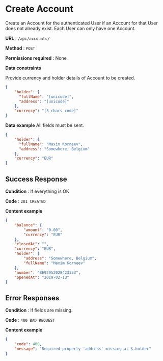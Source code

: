 # Create Account

Create an Account for the authenticated User if an Account for that User does
not already exist. Each User can only have one Account.

**URL** : `/api/accounts/`

**Method** : `POST`

**Permissions required** : None

**Data constraints**

Provide currency and holder details of Account to be created.

```json
{
    "holder": {
      "fullName": "[unicode]",
      "address": "[unicode]"
    },
    "currency": "[3 chars code]"    
}
```

**Data example** All fields must be sent.

```json
{
    "holder": {
      "fullName": "Maxim Korneev",
      "address": "Somewhere, Belgium"
    },
    "currency": "EUR"
}
```

## Success Response

**Condition** : If everything is OK

**Code** : `201 CREATED`

**Content example**

```json
{
    "balance": {
        "amount": "0.00",
        "currency": "EUR"
    },
    "closedAt": "",
    "currency": "EUR",
    "holder": {
        "address": "Somewhere, Belgium",
        "fullName": "Maxim Korneev"
    },
    "number": "BE92952028423353",
    "openedAt": "2019-02-13"
}
```

## Error Responses

**Condition** : If fields are missing.

**Code** : `400 BAD REQUEST`

**Content example**

```json
{
    "code": 400,
    "message": "Required property 'address' missing at $.holder"
}
```